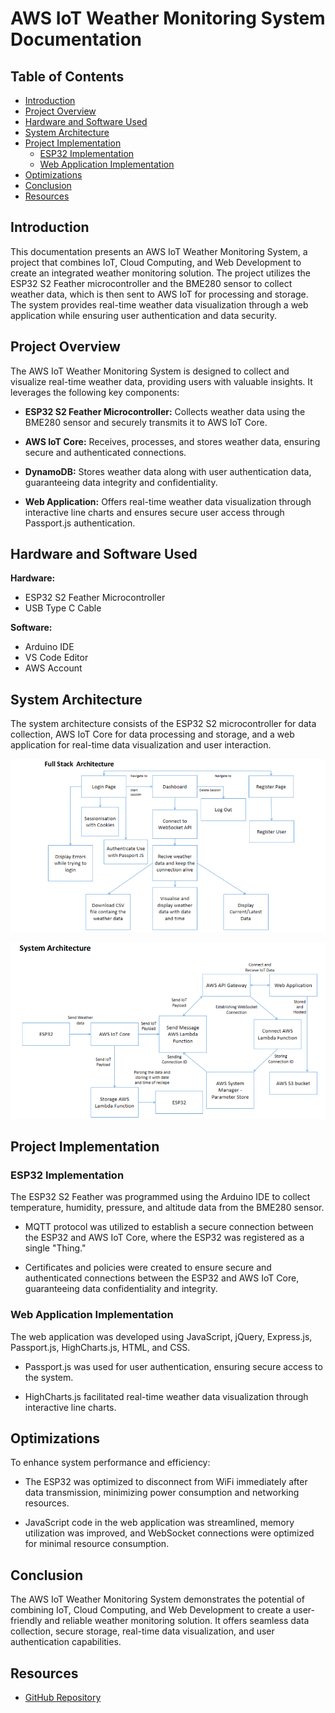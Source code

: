 # AWS IoT Weather Monitoring System Documentation

## Table of Contents
- [Introduction](#introduction)
- [Project Overview](#project-overview)
- [Hardware and Software Used](#hardware-and-software-used)
- [System Architecture](#system-architecture)
- [Project Implementation](#project-implementation)
  - [ESP32 Implementation](#esp32-implementation)
  - [Web Application Implementation](#web-application-implementation)
- [Optimizations](#optimizations)
- [Conclusion](#conclusion)
- [Resources](#resources)

## Introduction

This documentation presents an AWS IoT Weather Monitoring System, a project that combines IoT, Cloud Computing, and Web Development to create an integrated weather monitoring solution. The project utilizes the ESP32 S2 Feather microcontroller and the BME280 sensor to collect weather data, which is then sent to AWS IoT for processing and storage. The system provides real-time weather data visualization through a web application while ensuring user authentication and data security.

## Project Overview

The AWS IoT Weather Monitoring System is designed to collect and visualize real-time weather data, providing users with valuable insights. It leverages the following key components:

- **ESP32 S2 Feather Microcontroller:** Collects weather data using the BME280 sensor and securely transmits it to AWS IoT Core.

- **AWS IoT Core:** Receives, processes, and stores weather data, ensuring secure and authenticated connections.

- **DynamoDB:** Stores weather data along with user authentication data, guaranteeing data integrity and confidentiality.

- **Web Application:** Offers real-time weather data visualization through interactive line charts and ensures secure user access through Passport.js authentication.

## Hardware and Software Used

**Hardware:**
- ESP32 S2 Feather Microcontroller
- USB Type C Cable

**Software:**
- Arduino IDE
- VS Code Editor
- AWS Account

## System Architecture

The system architecture consists of the ESP32 S2 microcontroller for data collection, AWS IoT Core for data processing and storage, and a web application for real-time data visualization and user interaction.

![System Architecture](https://github.com/saptajitbanerjee/AWS-IoT-Weather-Monitoring-System/blob/main/full_stack_architecture.png)

![Full Stack Architecture](https://github.com/saptajitbanerjee/AWS-IoT-Weather-Monitoring-System/blob/main/system_architecture.png)

## Project Implementation

### ESP32 Implementation

The ESP32 S2 Feather was programmed using the Arduino IDE to collect temperature, humidity, pressure, and altitude data from the BME280 sensor.

- MQTT protocol was utilized to establish a secure connection between the ESP32 and AWS IoT Core, where the ESP32 was registered as a single "Thing."

- Certificates and policies were created to ensure secure and authenticated connections between the ESP32 and AWS IoT Core, guaranteeing data confidentiality and integrity.

### Web Application Implementation

The web application was developed using JavaScript, jQuery, Express.js, Passport.js, HighCharts.js, HTML, and CSS.

- Passport.js was used for user authentication, ensuring secure access to the system.

- HighCharts.js facilitated real-time weather data visualization through interactive line charts.

## Optimizations

To enhance system performance and efficiency:

- The ESP32 was optimized to disconnect from WiFi immediately after data transmission, minimizing power consumption and networking resources.

- JavaScript code in the web application was streamlined, memory utilization was improved, and WebSocket connections were optimized for minimal resource consumption.

## Conclusion

The AWS IoT Weather Monitoring System demonstrates the potential of combining IoT, Cloud Computing, and Web Development to create a user-friendly and reliable weather monitoring solution. It offers seamless data collection, secure storage, real-time data visualization, and user authentication capabilities.

## Resources

- [GitHub Repository](https://github.com/saptajitbanerjee/AWS-IoT-Weather-Monitoring-System)
